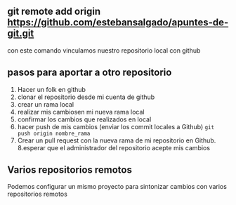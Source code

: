 ## git remote add origin https://github.com/estebansalgado/apuntes-de-git.git

con este comando vinculamos nuestro repositorio local con github

## pasos para aportar a otro repositorio
1. Hacer un folk en github
2. clonar el repositorio desde mi cuenta de github
3. crear un rama local 
4. realizar mis cambiosen mi nueva rama local
5. confirmar los cambios que realizados en local
6. hacer push de mis cambios (enviar los commit locales a Github) `git push origin nombre_rama`
7. Crear un pull request con la nueva rama de mi repositorio en Github.
8.esperar que el administrador del repositorio acepte mis cambios 

## Varios repositorios remotos
Podemos configurar un mismo proyecto para sintonizar cambios con varios repositorios remotos

